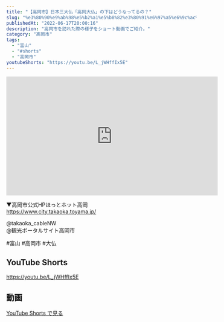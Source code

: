 ```yaml
---
title: "【高岡市】日本三大仏「高岡大仏」の下はどうなってるの？"
slug: "%e3%80%90%e9%ab%98%e5%b2%a1%e5%b8%82%e3%80%91%e6%97%a5%e6%9c%ac%e4%b8%89%e5%a4%a7%e4%bb%8f%e3%80%8c%e9%ab%98%e5%b2%a1%e5%a4%a7%e4%bb%8f%e3%80%8d%e3%81%ae%e4%b8%8b%e3%81%af%e3%81%a9%e3%81%86%e3%81%aa"
publishedAt: "2022-06-17T20:00:16"
description: "高岡市を訪れた際の様子をショート動画でご紹介。"
category: "高岡市"
tags: 
  - "富山"
  - "#shorts"
  - "高岡市"
youtubeShorts: "https://youtu.be/L_jWHffIx5E"
---
```


<iframe width="560" height="315" src="https://www.youtube.com/embed/TwqkKUCQcLc" frameborder="0" allowfullscreen></iframe>

▼高岡市公式HPほっとホット高岡<br />
https://www.city.takaoka.toyama.jp/

@takaoka_cableNW<br />
@観光ポータルサイト高岡市

#富山 #高岡市 #大仏

## YouTube Shorts

https://youtu.be/L_jWHffIx5E

## 動画

[YouTube Shorts で見る](https://youtu.be/L_jWHffIx5E)

